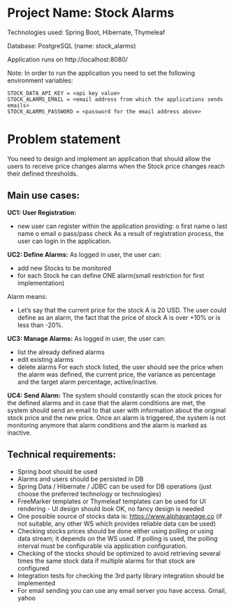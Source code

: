 # Project Name: Stock Alarms 

Technologies used: Spring Boot, Hibernate, Thymeleaf  

Database: PostgreSQL (name: stock_alarms)

Application runs on http://localhost:8080/

Note: In order to run the application you need to set the following environment variables:
```   
STOCK_DATA_API_KEY = <api key value>
STOCK_ALARMS_EMAIL = <email address from which the applications sends emails>
STOCK_ALARMS_PASSWORD = <password for the email address above>
```


# Problem statement

 You need to design and implement an application that should allow the users to receive price changes alarms when the Stock price changes reach their defined thresholds. 
 
 ## Main use cases: 
 
**UC1: User Registration:** 
- new user can register within the application providing: o first name o last name o email o pass/pass check As a result of registration process, the user can login in the application. 
 
**UC2: Define Alarms:**
As logged in user, the user can: 
- add new Stocks to be monitored 
- for each Stock he can define ONE alarm(small restriction for first implementation) 
 
Alarm means: 
- Let’s say that the current price for the stock A is 20 USD. The user could define as an alarm, the fact that the price of stock A is over +10% or is less than -20%. 
 
**UC3: Manage Alarms:** 
As logged in user, the user can: 
- list the already defined alarms 
- edit existing alarms 
- delete alarms For each stock listed, the user should see the price when the alarm was defined, the current price, the variance as percentage and the target alarm percentage, active/inactive. 
 
**UC4: Send Alarm:** 
The system should constantly scan the stock prices for the defined alarms and in case that the alarm conditions are met, the system should send an email to that user with information about the original stock price and the new price. Once an alarm is triggered, the system is not monitoring anymore that alarm conditions and the alarm is marked as inactive. 
 
 
 
 
## Technical requirements: 
- Spring boot should be used 
- Alarms and users should be persisted in DB 
- Spring Data / Hibernate / JDBC can be used for DB operations (just choose the preferred technology or technologies) 
- FreeMarker templates or Thymeleaf templates can be used for UI rendering - UI design should look OK, no fancy design is needed 
- One possible source of stocks data is: https://www.alphavantage.co (if not suitable, any other WS which provides reliable data can be used) 
- Checking stocks prices should be done either using polling or using data stream; it depends on the WS used. If polling is used, the polling interval must be configurable via application configuration. 
- Checking of the stocks should be optimized to avoid retrieving several times the same stock data if multiple alarms for that stock are configured 
- Integration tests for checking the 3rd party library integration should be implemented 
- For email sending you can use any email server you have access. Gmail, yahoo 
